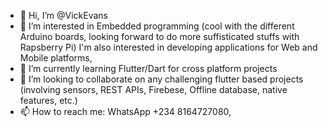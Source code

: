 - 👋 Hi, I’m @VickEvans
- 👀 I’m interested in Embedded programming (cool with the different Arduino boards, looking forward to do more suffisticated stuffs with Rapsberry Pi) I'm also interested in developing applications for Web and Mobile platforms,
- 🌱 I’m currently learning Flutter/Dart for cross platform projects
- 💞️ I’m looking to collaborate on any challenging flutter based projects (involving sensors, REST APIs, Firebese, Offline database, native features, etc.)
- 📫 How to reach me: WhatsApp +234 8164727080, 

<!---
VickEvans/VickEvans is a ✨ special ✨ repository because its `README.md` (this file) appears on your GitHub profile.
You can click the Preview link to take a look at your changes.
--->
